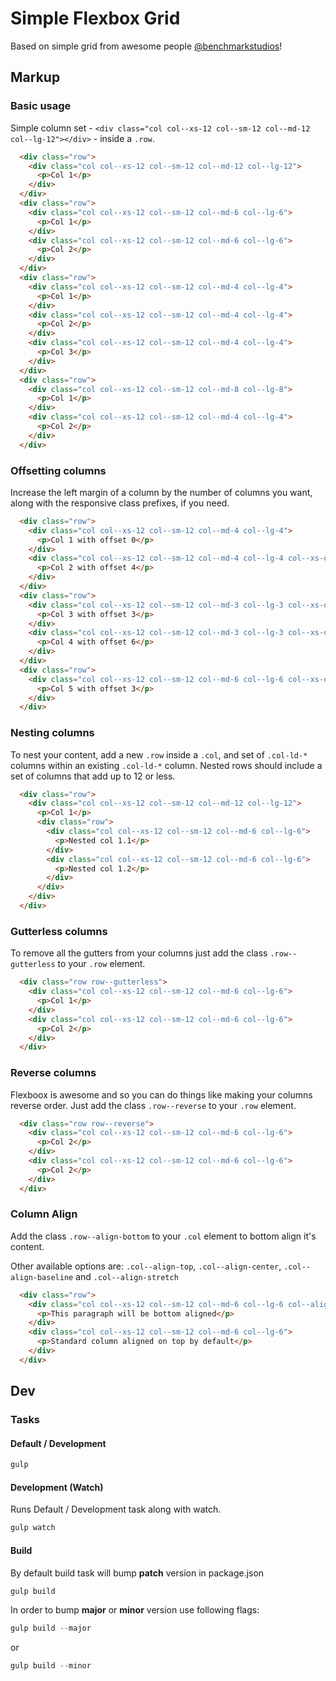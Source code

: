 # Simple Flexbox Grid
Based on simple grid from awesome people [@benchmarkstudios](https://github.com/benchmarkstudios)!

## Markup

### Basic usage
Simple column set - `<div class="col col--xs-12 col--sm-12 col--md-12 col--lg-12"></div>` - inside a `.row`.

```html
  <div class="row">
    <div class="col col--xs-12 col--sm-12 col--md-12 col--lg-12">
      <p>Col 1</p>
    </div>
  </div>
  <div class="row">
    <div class="col col--xs-12 col--sm-12 col--md-6 col--lg-6">
      <p>Col 1</p>
    </div>
    <div class="col col--xs-12 col--sm-12 col--md-6 col--lg-6">
      <p>Col 2</p>
    </div>
  </div>
  <div class="row">
    <div class="col col--xs-12 col--sm-12 col--md-4 col--lg-4">
      <p>Col 1</p>
    </div>
    <div class="col col--xs-12 col--sm-12 col--md-4 col--lg-4">
      <p>Col 2</p>
    </div>
    <div class="col col--xs-12 col--sm-12 col--md-4 col--lg-4">
      <p>Col 3</p>
    </div>
  </div>
  <div class="row">
    <div class="col col--xs-12 col--sm-12 col--md-8 col--lg-8">
      <p>Col 1</p>
    </div>
    <div class="col col--xs-12 col--sm-12 col--md-4 col--lg-4">
      <p>Col 2</p>
    </div>
  </div>
```

### Offsetting columns
Increase the left margin of a column by the number of columns you want, along with the responsive class prefixes, if you need.

```html
  <div class="row">
    <div class="col col--xs-12 col--sm-12 col--md-4 col--lg-4">
      <p>Col 1 with offset 0</p>
    </div>
    <div class="col col--xs-12 col--sm-12 col--md-4 col--lg-4 col--xs-offset-4 col--sm-offset-0 col--md-offset-4 col--lg-offset-4">
      <p>Col 2 with offset 4</p>
    </div>
  </div>
  <div class="row">
    <div class="col col--xs-12 col--sm-12 col--md-3 col--lg-3 col--xs-offset-0 col--sm-offset-0 col--md-offset-3 col--lg-offset-3">
      <p>Col 3 with offset 3</p>
    </div>
    <div class="col col--xs-12 col--sm-12 col--md-3 col--lg-3 col--xs-offset-0 col--sm-offset-0 col--md-offset-6 col--lg-offset-6">
      <p>Col 4 with offset 6</p>
    </div>
  </div>
  <div class="row">
    <div class="col col--xs-12 col--sm-12 col--md-6 col--lg-6 col--xs-offset-0 col--sm-offset-0 col--md-offset-3 col--lg-offset-3">
      <p>Col 5 with offset 3</p>
    </div>
  </div>
```

### Nesting columns
To nest your content, add a new `.row` inside a `.col`, and set of `.col-ld-*` columns within an existing `.col-ld-*` column. Nested rows should include a set of columns that add up to 12 or less.

```html
  <div class="row">
    <div class="col col--xs-12 col--sm-12 col--md-12 col--lg-12">
      <p>Col 1</p>
      <div class="row">
        <div class="col col--xs-12 col--sm-12 col--md-6 col--lg-6">
          <p>Nested col 1.1</p>
        </div>
        <div class="col col--xs-12 col--sm-12 col--md-6 col--lg-6">
          <p>Nested col 1.2</p>
        </div>
      </div>
    </div>
  </div>
```

### Gutterless columns
To remove all the gutters from your columns just add the class `.row--gutterless` to your `.row` element.

```html
  <div class="row row--gutterless">
    <div class="col col--xs-12 col--sm-12 col--md-6 col--lg-6">
      <p>Col 1</p>
    </div>
    <div class="col col--xs-12 col--sm-12 col--md-6 col--lg-6">
      <p>Col 2</p>
    </div>
  </div>
```

### Reverse columns
Flexboox is awesome and so you can do things like making your columns reverse order. Just add the class `.row--reverse` to your `.row` element.

```html
  <div class="row row--reverse">
    <div class="col col--xs-12 col--sm-12 col--md-6 col--lg-6">
      <p>Col 2</p>
    </div>
    <div class="col col--xs-12 col--sm-12 col--md-6 col--lg-6">
      <p>Col 2</p>
    </div>
  </div>
```

### Column Align
Add the class `.row--align-bottom` to your `.col` element to bottom align it's content.

Other available options are: `.col--align-top`, `.col--align-center`, `.col--align-baseline` and `.col--align-stretch`

```html
  <div class="row">
    <div class="col col--xs-12 col--sm-12 col--md-6 col--lg-6 col--align-bottom">
      <p>This paragraph will be bottom aligned</p>
    </div>
    <div class="col col--xs-12 col--sm-12 col--md-6 col--lg-6">
      <p>Standard column aligned on top by default</p>
    </div>
  </div>
```

## Dev

### Tasks

#### Default / Development
```js
gulp
```

#### Development (Watch)
Runs Default / Development task along with watch.

```js
gulp watch
```

#### Build
By default build task will bump **patch** version in package.json
```js
gulp build
```

In order to bump **major** or **minor** version use following flags:
```js
gulp build --major
```
or
```js
gulp build --minor
```
